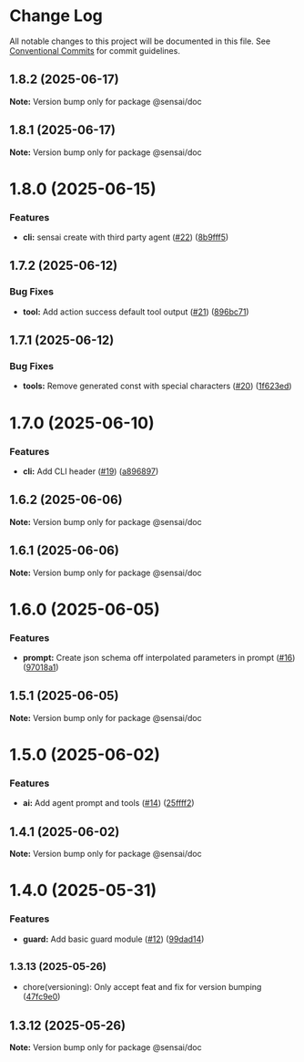 # Change Log

All notable changes to this project will be documented in this file.
See [Conventional Commits](https://conventionalcommits.org) for commit guidelines.

## 1.8.2 (2025-06-17)

**Note:** Version bump only for package @sensai/doc

## 1.8.1 (2025-06-17)

**Note:** Version bump only for package @sensai/doc

# 1.8.0 (2025-06-15)

### Features

- **cli:** sensai create with third party agent ([#22](https://github.com/sensaihq/sensai/issues/22)) ([8b9fff5](https://github.com/sensaihq/sensai/commit/8b9fff592f0527d7be2a036b65bfc861ab499792))

## 1.7.2 (2025-06-12)

### Bug Fixes

- **tool:** Add action success default tool output ([#21](https://github.com/sensaihq/sensai/issues/21)) ([896bc71](https://github.com/sensaihq/sensai/commit/896bc717904117d662290d450d36875750772558))

## 1.7.1 (2025-06-12)

### Bug Fixes

- **tools:** Remove generated const with special characters ([#20](https://github.com/sensaihq/sensai/issues/20)) ([1f623ed](https://github.com/sensaihq/sensai/commit/1f623edd36ff89c720f1991c630ea8a1f909f350))

# 1.7.0 (2025-06-10)

### Features

- **cli:** Add CLI header ([#19](https://github.com/sensaihq/sensai/issues/19)) ([a896897](https://github.com/sensaihq/sensai/commit/a8968971d78ef76be2b24ea1ea43c26c181a1027))

## 1.6.2 (2025-06-06)

**Note:** Version bump only for package @sensai/doc

## 1.6.1 (2025-06-06)

**Note:** Version bump only for package @sensai/doc

# 1.6.0 (2025-06-05)

### Features

- **prompt:** Create json schema off interpolated parameters in prompt ([#16](https://github.com/sensaihq/sensai/issues/16)) ([97018a1](https://github.com/sensaihq/sensai/commit/97018a1b9d38cf448f127855dbbdd1888b1ad8ee))

## 1.5.1 (2025-06-05)

**Note:** Version bump only for package @sensai/doc

# 1.5.0 (2025-06-02)

### Features

- **ai:** Add agent prompt and tools ([#14](https://github.com/sensaihq/sensai/issues/14)) ([25ffff2](https://github.com/sensaihq/sensai/commit/25ffff20fa29a82ab68d26118c86c39f1d8ff492))

## 1.4.1 (2025-06-02)

**Note:** Version bump only for package @sensai/doc

# 1.4.0 (2025-05-31)

### Features

- **guard:** Add basic guard module ([#12](https://github.com/sensaihq/sensai/issues/12)) ([99dad14](https://github.com/sensaihq/sensai/commit/99dad14a5242497be36c73e185e47a304c5ab2f5))

## <small>1.3.13 (2025-05-26)</small>

- chore(versioning): Only accept feat and fix for version bumping ([47fc9e0](https://github.com/sensaihq/sensai/commit/47fc9e0))

## 1.3.12 (2025-05-26)

**Note:** Version bump only for package @sensai/doc
